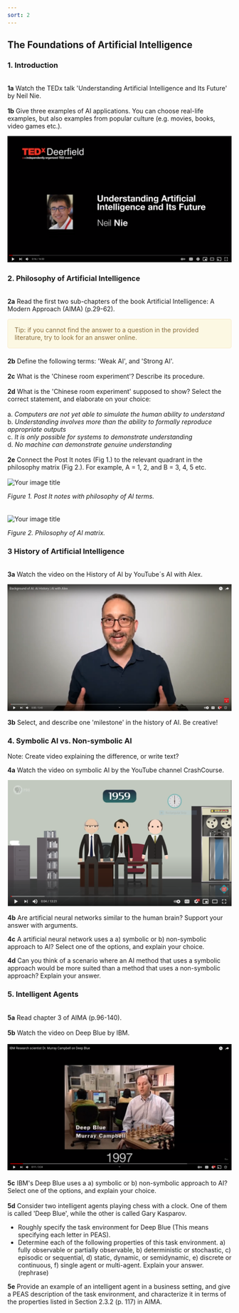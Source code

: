 ```yaml
---
sort: 2
---
```


## __The Foundations of Artificial Intelligence__

### __1. Introduction__
\
__1a__ Watch the TEDx talk 'Understanding Artificial Intelligence and Its Future' by Neil Nie.
\
\
__1b__ Give three examples of AI applications. You can choose real-life examples, but also examples from popular culture (e.g. 
movies, books, video games etc.). 

[![Video 1.](intro_ai.jpg)](https://www.youtube.com/watch?v=SN2BZswEWUA "Click on link to open video!")

### __2. Philosophy of Artificial Intelligence__ 
\
__2a__ Read the first two sub-chapters of the book Artificial Intelligence: A Modern Approach (AIMA) (p.29-62). 

<div style="padding: 15px; border: 1px solid transparent; border-color: transparent; margin-bottom: 20px; border-radius: 4px; color: #8a6d3b;; background-color: #fcf8e3; border-color: #faebcc;">
Tip: if you cannot find the answer to a question in the provided literature, try to look for an answer online.
</div>   

__2b__ Define the following terms: 'Weak AI', and 'Strong AI'. 
\
\
__2c__ What is the 'Chinese room experiment'? Describe its procedure. 
\
\
__2d__ What is the 'Chinese room experiment' supposed to show? Select the correct statement, and elaborate on your choice:
\
\
a. *Computers are not yet able to simulate the human ability to understand*
\
b. *Understanding involves more than the ability to formally reproduce appropriate outputs*
\
c. *It is only possible for systems to demonstrate understanding*
\
d. *No machine can demonstrate genuine understanding*
\
\
__2e__ Connect the Post It notes (Fig 1.) to the relevant quadrant in the philosophy matrix (Fig 2.). For example, A = 1, 2, and  B = 3, 4, 5 etc.
\
\
<img src="https://raw.githubusercontent.com/BredaUniversity/AAI-DM/main/docs/Year1/BlockA/DT%26AI/post_it.jpg?token=ANZYLNEPDBNYF3PK4PUDJCDASKKS6" alt="Your image title" width="400"/>

*Figure 1. Post It notes with philosophy of AI terms.*
\
\
\
<img src="https://raw.githubusercontent.com/BredaUniversity/AAI-DM/main/docs/Year1/BlockA/DT%26AI/matrix.jpg?token=ANZYLNGDO4PNC2VNUQ5VX5DASKKU2" alt="Your image title" width="900"/>

*Figure 2. Philosophy of AI matrix.*

### __3 History of Artificial Intelligence__ 
\
__3a__ Watch the video on the History of AI by YouTube´s AI with Alex. 

[![Video 2.](history_ai.jpg)](https://www.youtube.com/watch?v=JjQGKSOTHa4 "Click on link to open video!")

__3b__ Select, and describe one 'milestone' in the history of AI. Be creative!

### __4. Symbolic AI vs. Non-symbolic AI__

Note: Create video explaining the difference, or write text?

__4a__ Watch the video on symbolic AI by the YouTube channel CrashCourse. 

[![Video 3.](symbolic_ai.jpg)](https://www.youtube.com/watch?v=WHCo4m2VOws "Click on link to open video!")

__4b__ Are artificial neural networks similar to the human brain? Support your answer with arguments.

__4c__ A artificial neural network uses a a) symbolic or b) non-symbolic approach to AI? Select one of the options, and explain 
your choice.

__4d__ Can you think of a scenario where an AI method that uses a symbolic approach would be more suited than a method
that uses a non-symbolic approach? Explain your answer.

### __5. Intelligent Agents__ 
\
__5a__ Read chapter 3 of AIMA (p.96-140).
\
\
__5b__ Watch the video on Deep Blue by IBM. 
\
\
[![Video 4.](deep_blue.jpg)](https://www.youtube.com/watch?v=KFSVZlkHHmM "Click on link to open video!")
\
\
__5c__ IBM's Deep Blue uses a a) symbolic or b) non-symbolic approach to AI? Select one of the options, and explain your 
choice.
\
\
__5d__ Consider two intelligent agents playing chess with a clock. One of them is called 'Deep Blue', while the other
is called Gary Kasparov. 
- Roughly specify the task environment for Deep Blue (This means specifying each letter in PEAS).
- Determine each of the following properties of this task environment. a) fully observable or partially observable, 
  b) deterministic or stochastic, c) episodic or sequential, d) static, dynamic, or semidynamic, 
  e) discrete or continuous, f) single agent or multi-agent. Explain your answer. (rephrase)

__5e__ Provide an example of an intelligent agent in a business setting, and give a PEAS description of the task 
environment, and characterize it in terms of the properties listed in Section 2.3.2 (p. 117) in AIMA.
